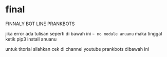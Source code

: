 # final
FINNALY BOT LINE PRANKBOTS

jika error ada tulisan seperti di bawah ini
``` ~ no module anuanu ```
maka tinggal ketik pip3 install anuanu

untuk titorial silahkan cek di channel youtube prankbots dibawah ini
